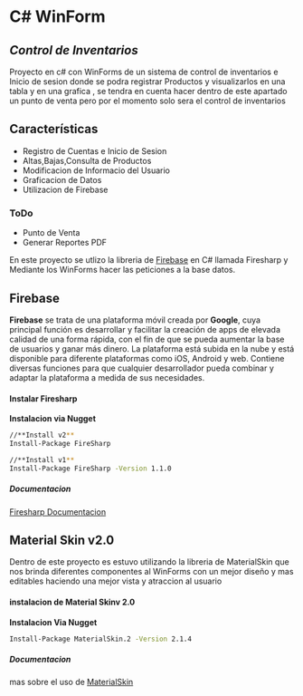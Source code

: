 # C# WinForm
## _Control de Inventarios_

Proyecto en c# con WinForms de un sistema de control de inventarios e Inicio de sesion donde se podra registrar Productos y visualizarlos en una tabla y en una grafica , se tendra en cuenta hacer dentro de este apartado un punto de venta pero por el momento solo sera el control de inventarios


## Características

- Registro de Cuentas e Inicio de Sesion 
- Altas,Bajas,Consulta de Productos
- Modificacion de Informacio del Usuario
- Graficacion de Datos
- Utilizacion de Firebase

### ToDo
 - Punto de Venta
 - Generar Reportes PDF

En este proyecto se utlizo la libreria de [Firebase](https://firebase.google.com) en C# llamada Firesharp y Mediante los WinForms hacer las peticiones a la base datos.

## Firebase
**Firebase** se trata de una plataforma móvil creada por **Google**, cuya principal función es desarrollar y facilitar la creación de apps de elevada calidad de una forma rápida, con el fin de que se pueda aumentar la base de usuarios y ganar más dinero. La plataforma está subida en la nube y está disponible para diferente plataformas como iOS, Android y web. Contiene diversas funciones para que cualquier desarrollador pueda combinar y adaptar la plataforma a medida de sus necesidades.

#### Instalar Firesharp
**Instalacion via Nugget**
```sh
//**Install v2**
Install-Package FireSharp

//**Install v1**
Install-Package FireSharp -Version 1.1.0
```
##### Documentacion 
[Firesharp Documentacion](https://github.com/ziyasal/FireSharp)


## Material Skin v2.0
Dentro de este proyecto es estuvo utilizando la libreria de MaterialSkin que nos brinda diferentes componentes al WinForms con un mejor diseño y mas editables haciendo una mejor vista y atraccion al usuario

#### instalacion de Material Skinv 2.0
**Instalacion Via Nugget**
```sh
Install-Package MaterialSkin.2 -Version 2.1.4
```
##### Documentacion 
mas sobre el uso de [MaterialSkin](https://github.com/IgnaceMaes/MaterialSkin)
